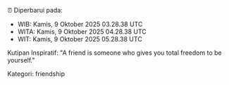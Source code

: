 ⏰ Diperbarui pada:
- WIB: Kamis, 9 Oktober 2025 03.28.38 UTC
- WITA: Kamis, 9 Oktober 2025 04.28.38 UTC
- WIT: Kamis, 9 Oktober 2025 05.28.38 UTC

Kutipan Inspiratif:
"A friend is someone who gives you total freedom to be yourself."


Kategori: friendship


